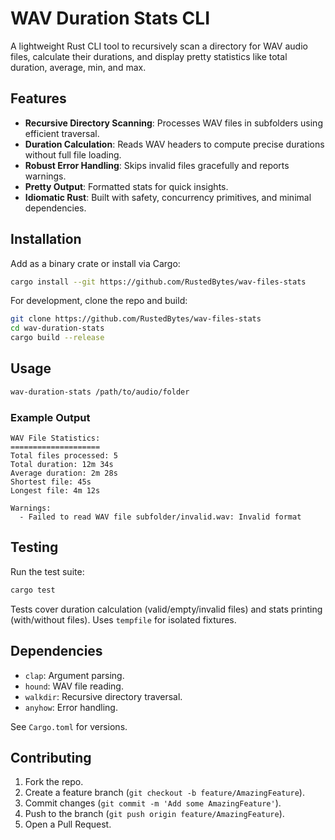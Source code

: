 # WAV Duration Stats CLI

A lightweight Rust CLI tool to recursively scan a directory for WAV audio files, calculate their durations, and display pretty statistics like total duration, average, min, and max.

## Features

- **Recursive Directory Scanning**: Processes WAV files in subfolders using efficient traversal.
- **Duration Calculation**: Reads WAV headers to compute precise durations without full file loading.
- **Robust Error Handling**: Skips invalid files gracefully and reports warnings.
- **Pretty Output**: Formatted stats for quick insights.
- **Idiomatic Rust**: Built with safety, concurrency primitives, and minimal dependencies.

## Installation

Add as a binary crate or install via Cargo:

```bash
cargo install --git https://github.com/RustedBytes/wav-files-stats
```

For development, clone the repo and build:

```bash
git clone https://github.com/RustedBytes/wav-files-stats
cd wav-duration-stats
cargo build --release
```

## Usage

```bash
wav-duration-stats /path/to/audio/folder
```

### Example Output

```
WAV File Statistics:
====================
Total files processed: 5
Total duration: 12m 34s
Average duration: 2m 28s
Shortest file: 45s
Longest file: 4m 12s

Warnings:
  - Failed to read WAV file subfolder/invalid.wav: Invalid format
```

## Testing

Run the test suite:

```bash
cargo test
```

Tests cover duration calculation (valid/empty/invalid files) and stats printing (with/without files). Uses `tempfile` for isolated fixtures.

## Dependencies

- `clap`: Argument parsing.
- `hound`: WAV file reading.
- `walkdir`: Recursive directory traversal.
- `anyhow`: Error handling.

See `Cargo.toml` for versions.

## Contributing

1. Fork the repo.
2. Create a feature branch (`git checkout -b feature/AmazingFeature`).
3. Commit changes (`git commit -m 'Add some AmazingFeature'`).
4. Push to the branch (`git push origin feature/AmazingFeature`).
5. Open a Pull Request.
